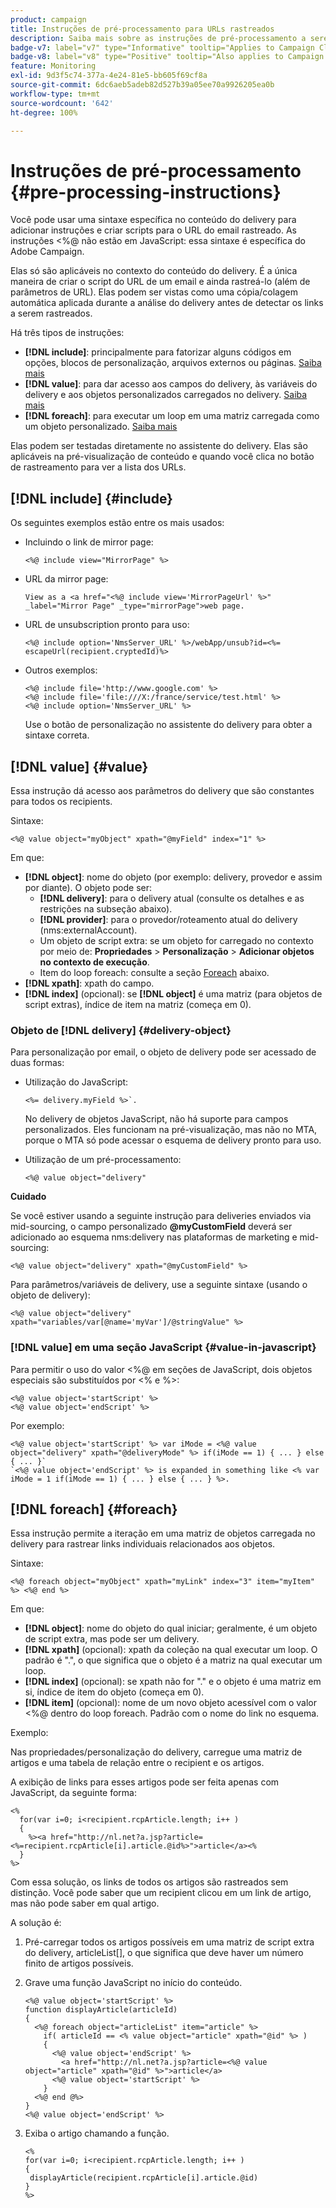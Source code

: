 ```yaml
---
product: campaign
title: Instruções de pré-processamento para URLs rastreados
description: Saiba mais sobre as instruções de pré-processamento a serem usadas para criar o script do URL de um email e ainda rastrear esse URL
badge-v7: label="v7" type="Informative" tooltip="Applies to Campaign Classic v7"
badge-v8: label="v8" type="Positive" tooltip="Also applies to Campaign v8"
feature: Monitoring
exl-id: 9d3f5c74-377a-4e24-81e5-bb605f69cf8a
source-git-commit: 6dc6aeb5adeb82d527b39a05ee70a9926205ea0b
workflow-type: tm+mt
source-wordcount: '642'
ht-degree: 100%

---
```


# Instruções de pré-processamento {#pre-processing-instructions}



Você pode usar uma sintaxe específica no conteúdo do delivery para adicionar instruções e criar scripts para o URL do email rastreado. As instruções &lt;%@ não estão em JavaScript: essa sintaxe é específica do Adobe Campaign.

Elas só são aplicáveis no contexto do conteúdo do delivery. É a única maneira de criar o script do URL de um email e ainda rastreá-lo (além de parâmetros de URL). Elas podem ser vistas como uma cópia/colagem automática aplicada durante a análise do delivery antes de detectar os links a serem rastreados.

Há três tipos de instruções:

* **[!DNL include]**: principalmente para fatorizar alguns códigos em opções, blocos de personalização, arquivos externos ou páginas. [Saiba mais](#include)
* **[!DNL value]**: para dar acesso aos campos do delivery, às variáveis do delivery e aos objetos personalizados carregados no delivery. [Saiba mais](#value)
* **[!DNL foreach]**: para executar um loop em uma matriz carregada como um objeto personalizado. [Saiba mais](#foreach)

Elas podem ser testadas diretamente no assistente do delivery. Elas são aplicáveis na pré-visualização de conteúdo e quando você clica no botão de rastreamento para ver a lista dos URLs.

## [!DNL include] {#include}

Os seguintes exemplos estão entre os mais usados:

* Incluindo o link de mirror page:

   ```
   <%@ include view="MirrorPage" %>  
   ```

* URL da mirror page:

   ```
   View as a <a href="<%@ include view='MirrorPageUrl' %>" _label="Mirror Page" _type="mirrorPage">web page.
   ```

* URL de unsubscription pronto para uso:

   ```
   <%@ include option='NmsServer_URL' %>/webApp/unsub?id=<%= escapeUrl(recipient.cryptedId)%>
   ```

* Outros exemplos:

   ```
   <%@ include file='http://www.google.com' %>
   <%@ include file='file:///X:/france/service/test.html' %>
   <%@ include option='NmsServer_URL' %>
   ```

   Use o botão de personalização no assistente do delivery para obter a sintaxe correta.

## [!DNL value] {#value}

Essa instrução dá acesso aos parâmetros do delivery que são constantes para todos os recipients.

Sintaxe:

```
<%@ value object="myObject" xpath="@myField" index="1" %>
```

Em que:

* **[!DNL object]**: nome do objeto (por exemplo: delivery, provedor e assim por diante).
O objeto pode ser:
   * **[!DNL delivery]**: para o delivery atual (consulte os detalhes e as restrições na subseção abaixo).
   * **[!DNL provider]**: para o provedor/roteamento atual do delivery (nms:externalAccount).
   * Um objeto de script extra: se um objeto for carregado no contexto por meio de: **Propriedades** > **Personalização** > **Adicionar objetos no contexto de execução**.
   * Item do loop foreach: consulte a seção [Foreach](#foreach) abaixo.
* **[!DNL xpath]**: xpath do campo.
* **[!DNL index]** (opcional): se **[!DNL object]** é uma matriz (para objetos de script extras), índice de item na matriz (começa em 0).

### Objeto de [!DNL delivery] {#delivery-object}

Para personalização por email, o objeto de delivery pode ser acessado de duas formas:

* Utilização do JavaScript:

   ```
   <%= delivery.myField %>`.
   ```

   No delivery de objetos JavaScript, não há suporte para campos personalizados. Eles funcionam na pré-visualização, mas não no MTA, porque o MTA só pode acessar o esquema de delivery pronto para uso.

* Utilização de um pré-processamento:

   ```
   <%@ value object="delivery"
   ```


**Cuidado**

Se você estiver usando a seguinte instrução para deliveries enviados via mid-sourcing, o campo personalizado **@myCustomField** deverá ser adicionado ao esquema nms:delivery nas plataformas de marketing e mid-sourcing:

```
<%@ value object="delivery" xpath="@myCustomField" %>
```

Para parâmetros/variáveis de delivery, use a seguinte sintaxe (usando o objeto de delivery):

```
<%@ value object="delivery" xpath="variables/var[@name='myVar']/@stringValue" %>
```

### [!DNL value] em uma seção JavaScript {#value-in-javascript}

Para permitir o uso do valor &lt;%@ em seções de JavaScript, dois objetos especiais são substituídos por &lt;% e %>:

```
<%@ value object='startScript' %>
<%@ value object='endScript' %>
```

Por exemplo:

```
<%@ value object='startScript' %> var iMode = <%@ value object="delivery" xpath="@deliveryMode" %> if(iMode == 1) { ... } else { ... }`
`<%@ value object='endScript' %> is expanded in something like <% var iMode = 1 if(iMode == 1) { ... } else { ... } %>.
```

## [!DNL foreach] {#foreach}

Essa instrução permite a iteração em uma matriz de objetos carregada no delivery para rastrear links individuais relacionados aos objetos.

Sintaxe:

```
<%@ foreach object="myObject" xpath="myLink" index="3" item="myItem" %> <%@ end %>
```

Em que:

* **[!DNL object]**: nome do objeto do qual iniciar; geralmente, é um objeto de script extra, mas pode ser um delivery.
* **[!DNL xpath]** (opcional): xpath da coleção na qual executar um loop. O padrão é &quot;.&quot;, o que significa que o objeto é a matriz na qual executar um loop.
* **[!DNL index]** (opcional): se xpath não for &quot;.&quot; e o objeto é uma matriz em si, índice de item do objeto (começa em 0).
* **[!DNL item]** (opcional): nome de um novo objeto acessível com o valor &lt;%@ dentro do loop foreach. Padrão com o nome do link no esquema.

Exemplo:

Nas propriedades/personalização do delivery, carregue uma matriz de artigos e uma tabela de relação entre o recipient e os artigos.

A exibição de links para esses artigos pode ser feita apenas com JavaScript, da seguinte forma:

```
<%
  for(var i=0; i<recipient.rcpArticle.length; i++ )
  {
    %><a href="http://nl.net?a.jsp?article=<%=recipient.rcpArticle[i].article.@id%>">article</a><%
  }
%>
```

Com essa solução, os links de todos os artigos são rastreados sem distinção. Você pode saber que um recipient clicou em um link de artigo, mas não pode saber em qual artigo.

A solução é:

1. Pré-carregar todos os artigos possíveis em uma matriz de script extra do delivery, articleList[], o que significa que deve haver um número finito de artigos possíveis.
1. Grave uma função JavaScript no início do conteúdo.

   ```
   <%@ value object='startScript' %>
   function displayArticle(articleId)
   {
     <%@ foreach object="articleList" item="article" %>
       if( articleId == <% value object="article" xpath="@id" %> ) 
       {
         <%@ value object='endScript' %>
           <a href="http://nl.net?a.jsp?article=<%@ value object="article" xpath="@id" %>">article</a>
         <%@ value object='startScript' %>
       } 
     <%@ end @%>
   }
   <%@ value object='endScript' %>
   ```

1. Exiba o artigo chamando a função.

   ```
   <%
   for(var i=0; i<recipient.rcpArticle.length; i++ )
   {
    displayArticle(recipient.rcpArticle[i].article.@id)
   }
   %>
   ```
